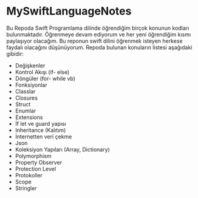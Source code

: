 # MySwiftLanguageNotes
 
 Bu Repoda Swift Programlama dilinde öğrendiğim birçok konunun kodları bulunmaktadır. Öğrenmeye devam ediyorum ve her yeni öğrendiğim kısmı paylaşıyor olacağım. Bu reponun swift dilini öğrenmek isteyen herkese faydalı olacağını düşünüyorum. Repoda bulunan konuların listesi aşağıdaki gibidir: 
 
 - Değişkenler
 - Kontrol Akışı (if- else)
 - Döngüler (for- while vb)
 - Fonksiyonlar
 - Classlar
 - Closures
 - Struct
 - Enumlar
 - Extensions
 - İf let ve guard yapısı
 - Inheritance (Kalıtım)
 - İnternetten veri çekme
 - Json 
 - Koleksiyon Yapıları (Array, Dictionary)
 - Polymorphism
 - Property Observer
 - Protection Level
 - Protokoller
 - Scope
 - Stringler

